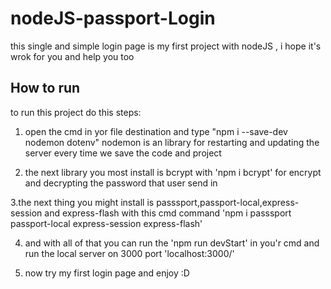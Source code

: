 # nodeJS-passport-Login
this single and simple login page is my first project with nodeJS , i hope it's wrok for you and help you too 

## How to run

<p>to run this project do this steps:</p>

1. open the cmd in yor file destination and type "npm i --save-dev nodemon dotenv" nodemon is an library for restarting and updating the server every time we save the code and project 

2. the next library you most install is bcrypt with 'npm i bcrypt' for encrypt and decrypting the password that user send in

3.the next thing you might install is passsport,passport-local,express-session and express-flash with this cmd command 'npm i passsport passport-local express-session express-flash'

4. and with all of that you can run the 'npm run devStart' in you'r cmd and run the local server on 3000 port 'localhost:3000/'

5. now try my first login page and enjoy :D

